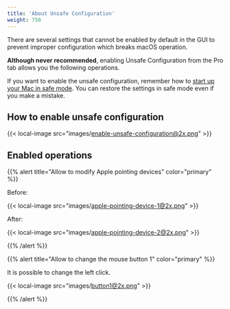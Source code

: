```yaml
---
title: 'About Unsafe Configuration'
weight: 750
---
```


There are several settings that cannot be enabled by default in the GUI to prevent improper configuration which breaks macOS operation.

**Although never recommended**, enabling Unsafe Configuration from the Pro tab allows you the following operations.

If you want to enable the unsafe configuration, remember how to [start up your Mac in safe mode](https://support.apple.com/guide/mac-help/start-up-your-mac-in-safe-mode-mh21245/mac).
You can restore the settings in safe mode even if you make a mistake.

## How to enable unsafe configuration

{{< local-image src="images/enable-unsafe-configuration@2x.png" >}}

## Enabled operations

{{% alert title="Allow to modify Apple pointing devices" color="primary" %}}

Before:

{{< local-image src="images/apple-pointing-device-1@2x.png" >}}

After:

{{< local-image src="images/apple-pointing-device-2@2x.png" >}}

{{% /alert %}}

{{% alert title="Allow to change the mouse button 1" color="primary" %}}

It is possible to change the left click.

{{< local-image src="images/button1@2x.png" >}}

{{% /alert %}}
